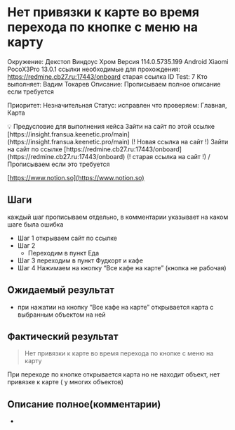 # Нет привязки к карте во время перехода по кнопке с меню на карту

Окружение: Декстоп Виндоус Хром Версия 114.0.5735.199 Android Xiaomi PocoX3Pro  13.0.1
ссылки необходимые для прохождения: https://redmine.cb27.ru:17443/onboard     старая ссылка
ID Test: 7
Кто выполняет: Вадим Токарев
Описание: Прописываем полное описание если требуется

Приоритет: Незначительная
Статус: исправлен
что проверяем: Главная, Карта

<aside>
💡 Предусловие для выполнения кейса
Зайти на сайт по этой ссылке [https://insight.fransua.keenetic.pro/main](https://insight.fransua.keenetic.pro/main) (! Новая ссылка на сайт !)
Зайти на сайт по ссылке  [https://redmine.cb27.ru:17443/onboard](https://redmine.cb27.ru:17443/onboard)  (! старая ссылка на сайт !)
/Прописываем если это требуется

</aside>

[https://www.notion.so](https://www.notion.so)

## Шаги

каждый шаг прописываем отдельно, в комментарии указывает на каком шаге была ошибка 

- Шаг 1 
открываем сайт по ссылке
- Шаг 2
    - Переходим в пункт Еда
- Шаг 3 переходим в пункт Фудкорт и кафе
- Шаг 4 Нажимаем на кнопку “Все кафе на карте” (кнопка не рабочая)

## Ожидаемый результат

- при нажатии на кнопку “Все кафе на карте” открывается карта с выбранным объектом на ней

## Фактический результат

> Нет привязки к карте во время перехода по кнопке с меню на карту
> 

При переходе по кнопке открывается карта но не находит объект, нет привязке к карте ( у многих объектов)

## Описание полное(комментарии)

-